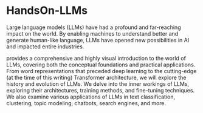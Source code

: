 # HandsOn-LLMs
Large language models (LLMs) have had a profound and far-reaching impact on the world. By enabling machines to understand better and generate human-like language, LLMs have opened new possibilities in AI and impacted entire industries.


provides a comprehensive and highly visual introduction to the world of LLMs, covering both the conceptual foundations and practical applications. From word representations that preceded deep learning to the cutting-edge (at the time of this writing) Transformer architecture, we will explore the history and evolution of LLMs. We delve into the inner workings of LLMs, exploring their architectures, training methods, and fine-tuning techniques. We also examine various applications of LLMs in text classification, clustering, topic modeling, chatbots, search engines, and more.
